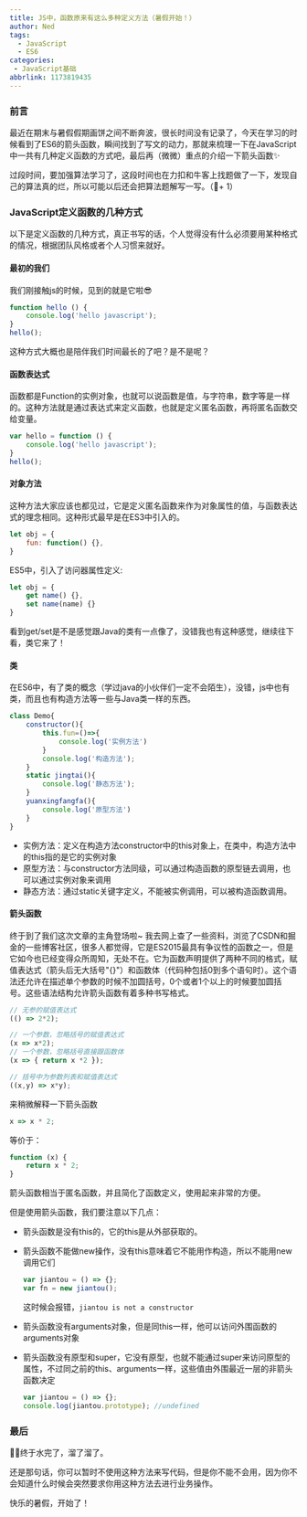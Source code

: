 ```yaml
---
title: JS中，函数原来有这么多种定义方法（暑假开始！）
author: Ned
tags:
  - JavaScript
  - ES6
categories:
 - JavaScript基础
abbrlink: 1173819435
---
```


### 前言

最近在期末与暑假假期画饼之间不断奔波，很长时间没有记录了，今天在学习的时候看到了ES6的箭头函数，瞬间找到了写文的动力，那就来梳理一下在JavaScript中一共有几种定义函数的方式吧，最后再（微微）重点的介绍一下箭头函数✨

过段时间，要加强算法学习了，这段时间也在力扣和牛客上找题做了一下，发现自己的算法真的烂，所以可能以后还会把算法题解写一写。（🍗+ 1）

### JavaScript定义函数的几种方式

以下是定义函数的几种方式，真正书写的话，个人觉得没有什么必须要用某种格式的情况，根据团队风格或者个人习惯来就好。

<!-- more -->

#### 最初的我们

我们刚接触js的时候，见到的就是它啦😎

```javascript
function hello () {
	console.log('hello javascript');
}
hello();
```

这种方式大概也是陪伴我们时间最长的了吧？是不是呢？

#### 函数表达式

函数都是Function的实例对象，也就可以说函数是值，与字符串，数字等是一样的。这种方法就是通过表达式来定义函数，也就是定义匿名函数，再将匿名函数交给变量。

```javascript
var hello = function () {
	console.log('hello javascript');
}
hello();
```

#### 对象方法

这种方法大家应该也都见过，它是定义匿名函数来作为对象属性的值，与函数表达式的理念相同。这种形式最早是在ES3中引入的。

```javascript
let obj = {
	fun: function() {},
}
```

ES5中，引入了访问器属性定义:

```javascript
let obj = {
	get name() {},
	set name(name) {}
}
```

看到get/set是不是感觉跟Java的类有一点像了，没错我也有这种感觉，继续往下看，类它来了！

#### 类

在ES6中，有了类的概念（学过java的小伙伴们一定不会陌生），没错，js中也有类，而且也有构造方法等一些与Java类一样的东西。

```javascript
class Demo{
	constructor(){
        this.fun=()=>{
            console.log('实例方法')
        }
		console.log('构造方法');
	}
	static jingtai(){
		console.log('静态方法');
	}
	yuanxingfangfa(){
		console.log('原型方法')
	}
}
```

- 实例方法：定义在构造方法constructor中的this对象上，在类中，构造方法中的this指的是它的实例对象
- 原型方法：与constructor方法同级，可以通过构造函数的原型链去调用，也可以通过实例对象来调用
- 静态方法：通过static关键字定义，不能被实例调用，可以被构造函数调用。

#### 箭头函数

终于到了我们这次文章的主角登场啦~  我去网上查了一些资料，浏览了CSDN和掘金的一些博客社区，很多人都觉得，它是ES2015最具有争议性的函数之一，但是它如今也已经变得众所周知，无处不在。它为函数声明提供了两种不同的格式，赋值表达式（箭头后无大括号"{}"）和函数体（代码种包括0到多个语句时）。这个语法还允许在描述单个参数的时候不加圆括号，0个或者1个以上的时候要加圆括号。这些语法结构允许箭头函数有着多种书写格式。

```javascript
// 无参的赋值表达式
(() => 2*2);

// 一个参数，忽略括号的赋值表达式
(x => x*2);
// 一个参数，忽略括号直接跟函数体
(x => { return x *2 });

// 括号中为参数列表和赋值表达式
((x,y) => x*y);
```

来稍微解释一下箭头函数

```javascript
x => x * 2;
```

等价于：

```javascript
function (x) {
	return x * 2;
}
```

箭头函数相当于匿名函数，并且简化了函数定义，使用起来非常的方便。

但是使用箭头函数，我们要注意以下几点：

- 箭头函数是没有this的，它的this是从外部获取的。

- 箭头函数不能做new操作，没有this意味着它不能用作构造，所以不能用new调用它们

  ```javascript
  var jiantou = () => {};
  var fn = new jiantou();
  ```

  这时候会报错，`jiantou is not a constructor`

- 箭头函数没有arguments对象，但是同this一样，他可以访问外围函数的arguments对象

- 箭头函数没有原型和super，它没有原型，也就不能通过super来访问原型的属性，不过同之前的this、arguments一样，这些值由外围最近一层的非箭头函数决定

  ```javascript
  var jiantou = () => {};
  console.log(jiantou.prototype); //undefined
  ```

### 最后

🐱‍🐉终于水完了，溜了溜了。

还是那句话，你可以暂时不使用这种方法来写代码，但是你不能不会用，因为你不会知道什么时候会突然要求你用这种方法去进行业务操作。

快乐的暑假，开始了！